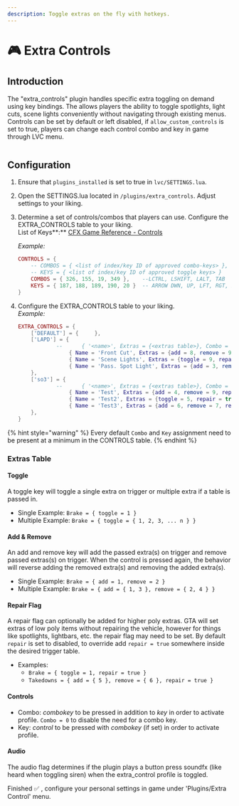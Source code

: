 ```yaml
---
description: Toggle extras on the fly with hotkeys.
---
```


# 🎮 Extra Controls

## Introduction

The "extra\_controls" plugin handles specific extra toggling on demand using key bindings. The allows players the ability to toggle spotlights, light cuts, scene lights conveniently without navigating through existing menus. Controls can be set by default or left disabled, if `allow_custom_controls` is set to true, players can change each control combo and key in game through LVC menu.

<figure><img src="https://camo.githubusercontent.com/7fcb8ee3d541d0287bd197a9724976b482db5083de3260cddecd07ec07e8f71b/68747470733a2f2f692e6779617a6f2e636f6d2f32613235336232383539376631373033336364653633656338643937336165332e6a7067" alt=""><figcaption></figcaption></figure>

## Configuration

1. Ensure that `plugins_installed` is set to true in `lvc/SETTINGS.lua`.
2. Open the SETTINGS.lua located in `/plugins/extra_controls`. Adjust settings to your liking.
3.  Determine a set of controls/combos that players can use. Configure the EXTRA\_CONTROLS table to your liking.\
    List of Keys**:** [CFX Game Reference - Controls](https://docs.fivem.net/docs/game-references/controls/)

    _Example:_

    ```lua
    CONTROLS = {
    	-- COMBOS = { <list of index/key ID of approved combo-keys> }, 
    	-- KEYS = { <list of index/key ID of approved toggle keys> }
    	COMBOS = { 326, 155, 19, 349 },    --LCTRL, LSHIFT, LALT, TAB
    	KEYS = { 187, 188, 189, 190, 20 }  -- ARROW DWN, UP, LFT, RGT, Z
    }
    ```
4.  Configure the EXTRA\_CONTROLS table to your liking. \
    _Example:_

    ```lua
    EXTRA_CONTROLS = {
    	['DEFAULT'] = { 	},	
    	['LAPD'] = { 
    			--  	{ '<name>', Extras = {<extras table>}, Combo = <default combo>, Key = <default key>, (opt.) Audio = < button soundFX> }
    				{ Name = 'Front Cut', Extras = {add = 8, remove = 9, repair = true}, Combo = 155, Key = 20, Audio = true }, 
    				{ Name = 'Scene Lights', Extras = {toggle = 9, repair = true}, Combo = 349, Key = 20, Audio = true }, 
    				{ Name = 'Pass. Spot Light', Extras = {add = 3, remove = 4, repair = true}, Combo = 326, Key = 20, Audio = false }, 
    	},	
    	['so3'] = { 
    			--  	{ '<name>', Extras = {<extras table>}, Combo = <default combo>, Key = <default key>, (opt.) Audio = < button soundFX> }
    				{ Name = 'Test', Extras = {add = 4, remove = 9, repair = true}, Combo = 155, Key = 20, Audio = true }, 
    				{ Name = 'Test2', Extras = {toggle = 5, repair = true}, Combo = 349, Key = 20, Audio = true }, 
    				{ Name = 'Test3', Extras = {add = 6, remove = 7, repair = true}, Combo = 326, Key = 20, Audio = false }, 
    	},
    }
    ```

{% hint style="warning" %}
Every default `Combo` and `Key` assignment need to be present at a minimum in the CONTROLS table.
{% endhint %}

### Extras Table

#### **Toggle**

A toggle key will toggle a single extra on trigger or multiple extra if a table is passed in.

* Single Example: `Brake = { toggle = 1 }`
* Multiple Example: `Brake = { toggle = { 1, 2, 3, ... n } }`

#### **Add & Remove**

An add and remove key will add the passed extra(s) on trigger and remove passed extras(s) on trigger. When the control is pressed again, the behavior will reverse adding the removed extra(s) and removing the added extra(s).

* Single Example: `Brake = { add = 1, remove = 2 }`
* Multiple Example: `Brake = { add = { 1, 3 }, remove = { 2, 4 } }`

#### **Repair Flag**

A repair flag can optionally be added for higher poly extras. GTA will set extras of low poly items without repairing the vehicle, however for things like spotlights, lightbars, etc. the repair flag may need to be set. By default `repair` is set to disabled, to override add `repair = true` somewhere inside the desired trigger table.

* Examples:
  * `Brake = { toggle = 1, repair = true }`
  * `Takedowns = { add = { 5 }, remove = { 6 }, repair = true }`

#### Controls

* Combo: _combokey_ to be pressed in addition to _key_ in order to activate profile. `Combo = 0` to disable the need for a combo key.
* Key: _control_ to be pressed with _combokey_ (if set) in order to activate profile.

#### Audio

The audio flag determines if the plugin plays a button press soundfx (like heard when toggling siren) when the extra\_control profile is toggled.

Finished ✅ , configure your personal settings in game under 'Plugins/Extra Control' menu.

